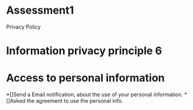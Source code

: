 # Assessment1
Privacy Policy

# Information privacy principle 6

# Access to personal information

*[]Send a Email notification, about the use of your personal information.
*[]Asked the agreement to use the personal info.













